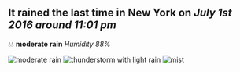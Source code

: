 ## It rained the last time in New York on *July 1st 2016 around 11:01 pm*
💧💧  **moderate rain** *Humidity 88%*

![moderate rain](http://openweathermap.org/img/w/10n.png) ![thunderstorm with light rain](http://openweathermap.org/img/w/11n.png) ![mist](http://openweathermap.org/img/w/50n.png)
